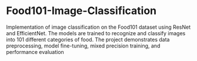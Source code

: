 # Food101-Image-Classification
Implementation of image classification on the Food101 dataset using ResNet and EfficientNet. The models are trained to recognize and classify images into 101 different categories of food. The project demonstrates data preprocessing, model fine-tuning, mixed precision training, and performance evaluation
